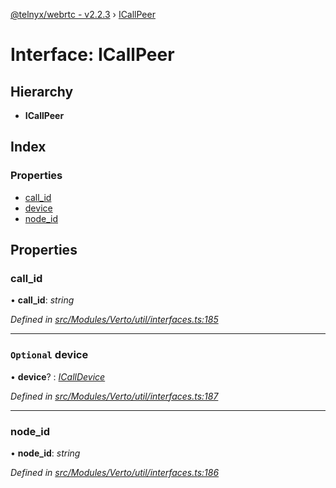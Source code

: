 [@telnyx/webrtc - v2.2.3](../README.md) › [ICallPeer](icallpeer.md)

# Interface: ICallPeer

## Hierarchy

* **ICallPeer**

## Index

### Properties

* [call_id](icallpeer.md#call_id)
* [device](icallpeer.md#optional-device)
* [node_id](icallpeer.md#node_id)

## Properties

###  call_id

• **call_id**: *string*

*Defined in [src/Modules/Verto/util/interfaces.ts:185](https://github.com/team-telnyx/webrtc/blob/main/packages/js/src/Modules/Verto/util/interfaces.ts#L185)*

___

### `Optional` device

• **device**? : *[ICallDevice](icalldevice.md)*

*Defined in [src/Modules/Verto/util/interfaces.ts:187](https://github.com/team-telnyx/webrtc/blob/main/packages/js/src/Modules/Verto/util/interfaces.ts#L187)*

___

###  node_id

• **node_id**: *string*

*Defined in [src/Modules/Verto/util/interfaces.ts:186](https://github.com/team-telnyx/webrtc/blob/main/packages/js/src/Modules/Verto/util/interfaces.ts#L186)*
